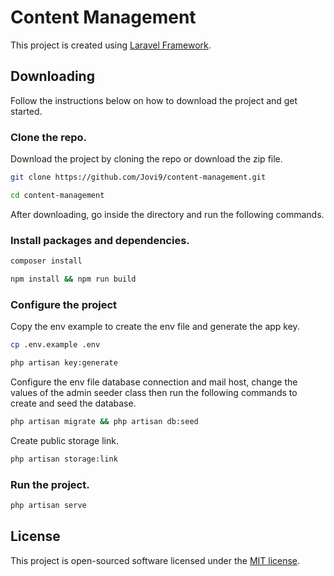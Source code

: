 # Content Management

This project is created using [Laravel Framework](https://laravel.com/).

## Downloading

Follow the instructions below on how to download the project and get started.

### Clone the repo.

Download the project by cloning the repo or download the zip file.

```bash
git clone https://github.com/Jovi9/content-management.git
```

```bash
cd content-management
```

After downloading, go inside the directory and run the following commands.

### Install packages and dependencies.

```bash
composer install
```

```bash
npm install && npm run build
```

### Configure the project

Copy the env example to create the env file and generate the app key.

```bash
cp .env.example .env
```

```bash
php artisan key:generate
```

Configure the env file database connection and mail host, change the values of the admin seeder class then run the following commands to create and seed the database.

```bash
php artisan migrate && php artisan db:seed
```

Create public storage link.

```bash
php artisan storage:link
```

### Run the project.

```bash
php artisan serve
```

## License

This project is open-sourced software licensed under the [MIT license](https://opensource.org/licenses/MIT).
